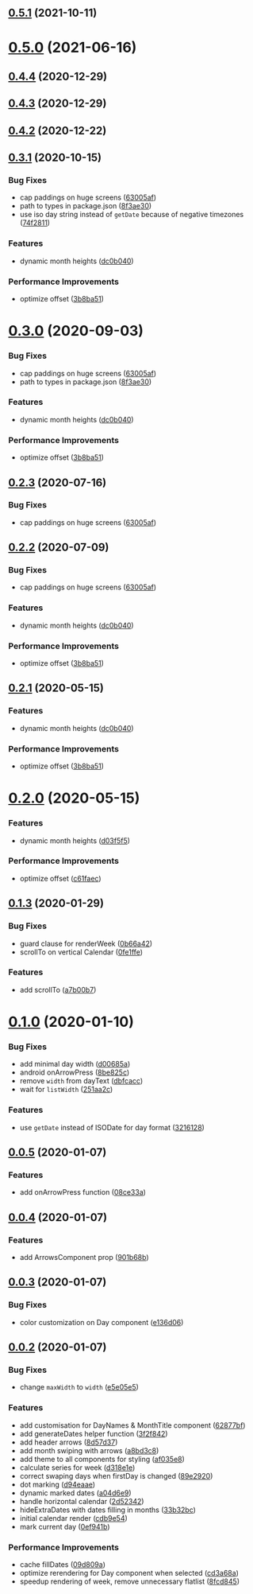 ## [0.5.1](https://github.com/dsznajder/rn-calendar/compare/0.4.4...0.5.1) (2021-10-11)

# [0.5.0](https://github.com/dsznajder/rn-calendar/compare/v0.1.3...v0.5.0) (2021-06-16)

## [0.4.4](https://github.com/dsznajder/rn-calendar/compare/0.3.1...0.4.4) (2020-12-29)

## [0.4.3](https://github.com/dsznajder/rn-calendar/compare/0.3.1...0.4.3) (2020-12-29)

## [0.4.2](https://github.com/dsznajder/rn-calendar/compare/0.3.1...0.4.2) (2020-12-22)

## [0.3.1](https://github.com/dsznajder/rn-calendar/compare/rn-calendar@0.2.2...0.3.1) (2020-10-15)


### Bug Fixes

* cap paddings on huge screens ([63005af](https://github.com/dsznajder/rn-calendar/commit/63005af248743de79ed9caf8f4e3108a59693448))
* path to types in package.json ([8f3ae30](https://github.com/dsznajder/rn-calendar/commit/8f3ae30ad93c69268607ee77471fb0126681e578))
* use iso day string instead of `getDate` because of negative timezones ([74f2811](https://github.com/dsznajder/rn-calendar/commit/74f2811b924c2d057a510ec93b5ee397c5ed50af))


### Features

* dynamic month heights ([dc0b040](https://github.com/dsznajder/rn-calendar/commit/dc0b040ca97bffc873a25bd59d1d2fa88ad0439b))


### Performance Improvements

* optimize offset ([3b8ba51](https://github.com/dsznajder/rn-calendar/commit/3b8ba51b03132cf70149e9c55466778e340e59dd))

# [0.3.0](https://github.com/dsznajder/rn-calendar/compare/rn-calendar@0.2.2...rn-calendar@0.3.0) (2020-09-03)


### Bug Fixes

* cap paddings on huge screens ([63005af](https://github.com/dsznajder/rn-calendar/commit/63005af248743de79ed9caf8f4e3108a59693448))
* path to types in package.json ([8f3ae30](https://github.com/dsznajder/rn-calendar/commit/8f3ae30ad93c69268607ee77471fb0126681e578))


### Features

* dynamic month heights ([dc0b040](https://github.com/dsznajder/rn-calendar/commit/dc0b040ca97bffc873a25bd59d1d2fa88ad0439b))


### Performance Improvements

* optimize offset ([3b8ba51](https://github.com/dsznajder/rn-calendar/commit/3b8ba51b03132cf70149e9c55466778e340e59dd))

## [0.2.3](https://github.com/dsznajder/rn-calendar/compare/rn-calendar@0.2.2...rn-calendar@0.2.3) (2020-07-16)


### Bug Fixes

* cap paddings on huge screens ([63005af](https://github.com/dsznajder/rn-calendar/commit/63005af248743de79ed9caf8f4e3108a59693448))

## [0.2.2](https://github.com/dsznajder/rn-calendar/compare/rn-calendar@0.2.0...rn-calendar@0.2.2) (2020-07-09)


### Bug Fixes

* cap paddings on huge screens ([63005af](https://github.com/dsznajder/rn-calendar/commit/63005af248743de79ed9caf8f4e3108a59693448))


### Features

* dynamic month heights ([dc0b040](https://github.com/dsznajder/rn-calendar/commit/dc0b040ca97bffc873a25bd59d1d2fa88ad0439b))


### Performance Improvements

* optimize offset ([3b8ba51](https://github.com/dsznajder/rn-calendar/commit/3b8ba51b03132cf70149e9c55466778e340e59dd))

## [0.2.1](https://github.com/dsznajder/rn-calendar/compare/v0.1.3...rn-calendar@0.2.1) (2020-05-15)


### Features

* dynamic month heights ([dc0b040](https://github.com/dsznajder/rn-calendar/commit/dc0b040ca97bffc873a25bd59d1d2fa88ad0439b))


### Performance Improvements

* optimize offset ([3b8ba51](https://github.com/dsznajder/rn-calendar/commit/3b8ba51b03132cf70149e9c55466778e340e59dd))

# [0.2.0](https://github.com/dsznajder/rn-calendar/compare/v0.1.3...rn-calendar@0.2.0) (2020-05-15)


### Features

* dynamic month heights ([d03f5f5](https://github.com/dsznajder/rn-calendar/commit/d03f5f55270d77002424ce49f4c6c3287e96c4ba))


### Performance Improvements

* optimize offset ([c61faec](https://github.com/dsznajder/rn-calendar/commit/c61faec8744f798513e2759ea28e2418fe6645f1))



## [0.1.3](https://github.com/dsznajder/rn-calendar/compare/v0.1.3...rn-calendar@0.2.0) (2020-01-29)


### Bug Fixes

* guard clause for renderWeek ([0b66a42](https://github.com/dsznajder/rn-calendar/commit/0b66a424638354742936086591e46d9a9217c406))
* scrollTo on vertical Calendar ([0fe1ffe](https://github.com/dsznajder/rn-calendar/commit/0fe1ffe6ac1c9b97cf826ceb72974cde9332352a))


### Features

* add scrollTo ([a7b00b7](https://github.com/dsznajder/rn-calendar/commit/a7b00b77e030fb23495115d10e41719fee809715))



# [0.1.0](https://github.com/dsznajder/rn-calendar/compare/v0.1.3...rn-calendar@0.2.0) (2020-01-10)


### Bug Fixes

* add minimal day width ([d00685a](https://github.com/dsznajder/rn-calendar/commit/d00685ab10ecd197951a5512554504423be5a9e6))
* android onArrowPress ([8be825c](https://github.com/dsznajder/rn-calendar/commit/8be825ca03acc599d50d667ed651a3040a0feaf0))
* remove `width` from dayText ([dbfcacc](https://github.com/dsznajder/rn-calendar/commit/dbfcacc2db1f571d1fdefc527d983ca736a692a3))
* wait for `listWidth` ([251aa2c](https://github.com/dsznajder/rn-calendar/commit/251aa2c189865ed6453e74367b6406dfb08bd535))


### Features

* use `getDate` instead of ISODate for day format ([3216128](https://github.com/dsznajder/rn-calendar/commit/321612827f164d500a731b858035740eb94f5f73))



## [0.0.5](https://github.com/dsznajder/rn-calendar/compare/v0.1.3...rn-calendar@0.2.0) (2020-01-07)


### Features

* add onArrowPress function ([08ce33a](https://github.com/dsznajder/rn-calendar/commit/08ce33ae037484cba542f2ebfb3464e309e0697e))



## [0.0.4](https://github.com/dsznajder/rn-calendar/compare/v0.1.3...rn-calendar@0.2.0) (2020-01-07)


### Features

* add ArrowsComponent prop ([901b68b](https://github.com/dsznajder/rn-calendar/commit/901b68bb78a2567ff478703a5ad7359685e45d50))



## [0.0.3](https://github.com/dsznajder/rn-calendar/compare/v0.1.3...rn-calendar@0.2.0) (2020-01-07)


### Bug Fixes

* color customization on Day component ([e136d06](https://github.com/dsznajder/rn-calendar/commit/e136d06df99a00ef061787324c2d85fc0d0c77ba))



## [0.0.2](https://github.com/dsznajder/rn-calendar/compare/v0.1.3...rn-calendar@0.2.0) (2020-01-07)


### Bug Fixes

* change `maxWidth` to `width` ([e5e05e5](https://github.com/dsznajder/rn-calendar/commit/e5e05e5a5204298ed0cdd0e24e7229ee15c885cd))


### Features

* add customisation for DayNames & MonthTitle component ([62877bf](https://github.com/dsznajder/rn-calendar/commit/62877bf442f0b86e0b69e17ceda0b082a801d0f0))
* add generateDates helper function ([3f2f842](https://github.com/dsznajder/rn-calendar/commit/3f2f8421d36c81778bc91c8643a8822a3d3b7262))
* add header arrows ([8d57d37](https://github.com/dsznajder/rn-calendar/commit/8d57d378b136bc66e7ed6a1b3bb98ba33f493d04))
* add month swiping with arrows ([a8bd3c8](https://github.com/dsznajder/rn-calendar/commit/a8bd3c88fe2fe2a39c64767d524252feb05e7ce8))
* add theme to all components for styling ([af035e8](https://github.com/dsznajder/rn-calendar/commit/af035e80b57f086ff4f5e99f30849db0be1af27b))
* calculate series for week ([d318e1e](https://github.com/dsznajder/rn-calendar/commit/d318e1e656a3ee6b479d83fe6a6a9e99015fa160))
* correct swaping days when firstDay is changed ([89e2920](https://github.com/dsznajder/rn-calendar/commit/89e2920bb0411f8db926830e3a292997b77cbe12))
* dot marking ([d94eaae](https://github.com/dsznajder/rn-calendar/commit/d94eaae885952b61f99b68e48ba700f939e85eeb))
* dynamic marked dates ([a04d6e9](https://github.com/dsznajder/rn-calendar/commit/a04d6e96a974f058f774a560c2845b57f210d50e))
* handle horizontal calendar ([2d52342](https://github.com/dsznajder/rn-calendar/commit/2d523425bad879dd822a6bff5310e9f137e2fa59))
* hideExtraDates with dates filling in months ([33b32bc](https://github.com/dsznajder/rn-calendar/commit/33b32bc6ae182fec707470dcf83f0caaf935e0c9))
* initial calendar render ([cdb9e54](https://github.com/dsznajder/rn-calendar/commit/cdb9e5456fe5dda93348dfe1b1082b44a8fd292e))
* mark current day ([0ef941b](https://github.com/dsznajder/rn-calendar/commit/0ef941bfc593d9dec70ce190719180addcdfe16f))


### Performance Improvements

* cache fillDates ([09d809a](https://github.com/dsznajder/rn-calendar/commit/09d809a47bcc95252f6a7f61150dc97ae8f2b2f2))
* optimize rerendering for Day component when selected ([cd3a68a](https://github.com/dsznajder/rn-calendar/commit/cd3a68a0b09e4cd75d6ca8788bceb90714833d0a))
* speedup rendering of week, remove unnecessary flatlist ([8fcd845](https://github.com/dsznajder/rn-calendar/commit/8fcd8459e3b35527b543eaec0c11452e673af50c))

